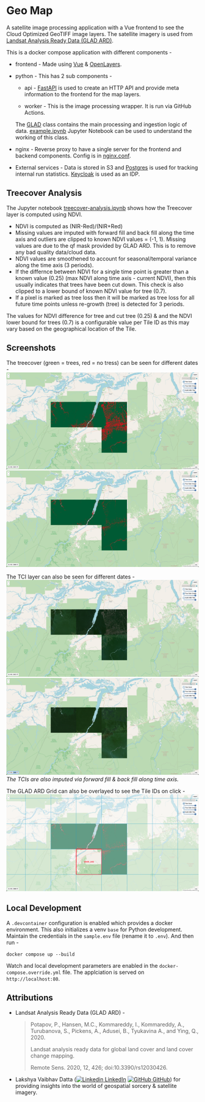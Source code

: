 # Geo Map

A satellite image processing application with a Vue frontend to see the Cloud Optimized GeoTIFF image layers. The satellite imagery is used from [Landsat Analysis Ready Data (GLAD ARD)](https://glad.umd.edu/ard/home). 

This is a docker compose application with different components -

- frontend - Made using [Vue](https://vuejs.org/) & [OpenLayers](https://vue3openlayers.netlify.app/).

- python - This has 2 sub components -
  - api - [FastAPI](https://fastapi.tiangolo.com/) is used to create an HTTP API and provide meta information to the frontend for the map layers.

  - worker - This is the image processing wrapper. It is run via GitHub Actions.

  The [GLAD](lib/glad.py) class contains the main processing and ingestion logic of data. [example.ipynb](example.ipynb) Jupyter Notebook can be used to understand the working of this class.

- nginx - Reverse proxy to have a single server for the frontend and backend components. Config is in [nginx.conf](nginx.conf).

- External services - Data is stored in S3 and [Postgres](https://www.postgresql.org/) is used for tracking internal run statistics. [Keycloak](https://www.keycloak.org/) is used as an IDP.


## Treecover Analysis

The Jupyter notebook [treecover-analysis.ipynb](treecover-analysis.ipynb) shows how the Treecover layer is computed using NDVI.
- NDVI is computed as (NIR-Red)/(NIR+Red)
- Missing values are imputed with forward fill and back fill along the time axis and outliers are clipped to known NDVI values = (-1, 1).
Missing values are due to the qf mask provided by GLAD ARD. This is to remove any bad quality data/cloud data.
- NDVI values are smoothened to account for seasonal/temporal variance along the time axis (3 periods).
- If the differnce between NDVI for a single time point is greater than a known value (0.25) (max NDVI along time axis - current NDVI), then this usually indicates that trees have been cut down. This check is also clipped to a lower bound of known NDVI value for tree (0.7).
- If a pixel is marked as tree loss then it will be marked as tree loss for all future time points unless re-growth (tree) is detected for 3 periods.

The values for NDVI difference for tree and cut tree (0.25) & and the NDVI lower bound for trees (0.7) is a configurable value per Tile ID as this may vary based on the geographical location of the Tile.


## Screenshots

The treecover (green = trees, red = no tress) can be seen for different dates -
![](docs/2025%20treecover.png)
![](docs/2000%20treecover.png)

The TCI layer can also be seen for different dates - 
![](docs/2025%20tci.png)
![](docs/2000%20tci.png)
*The TCIs are also imputed via forward fill & back fill along time axis.*

The GLAD ARD Grid can also be overlayed to see the Tile IDs on click - 
![](docs/glad%20tile%20grid.png)


## Local Development

A `.devcontainer` configuration is enabled which provides a docker environment. This also initializes a venv `base` for Python development.
Maintain the credentials in the `sample.env` file (rename it to `.env`). And then run - 
```
docker compose up --build
``` 
Watch and local development parameters are enabled in the `docker-compose.override.yml` file. The applciation is served on `http://localhost:80`.


## Attributions

- Landsat Analysis Ready Data (GLAD ARD) -

  > Potapov, P., Hansen, M.C., Kommareddy, I., Kommareddy, A., Turubanova, S., Pickens, A., Adusei, B., Tyukavina A., and Ying, Q., 2020.
  > 
  > Landsat analysis ready data for global land cover and land cover change mapping.
  > 
  > Remote Sens. 2020, 12, 426; doi:10.3390/rs12030426.

- Lakshya Vaibhav Datta ([![Linkedin](https://i.sstatic.net/gVE0j.png) LinkedIn](https://www.linkedin.com/in/lakshyavdatta) [![GitHub](https://i.sstatic.net/tskMh.png) GitHub](https://github.com/Rockets2Desighee)) for providing insights into the world of geospatial sorcery & satellite imagery.